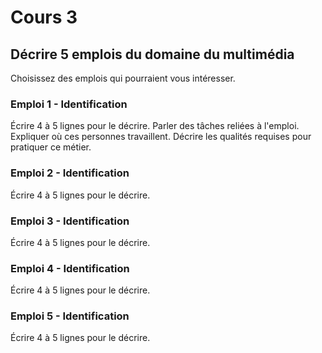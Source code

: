 # Cours 3
## Décrire 5 emplois du domaine du multimédia
Choisissez des emplois qui pourraient vous intéresser. 

### Emploi 1 - Identification
Écrire 4 à 5 lignes pour le décrire. Parler des tâches reliées à l'emploi. Expliquer où ces personnes travaillent. Décrire les qualités requises pour pratiquer ce métier. 

### Emploi 2 - Identification
Écrire 4 à 5 lignes pour le décrire. 

### Emploi 3 - Identification
Écrire 4 à 5 lignes pour le décrire. 

### Emploi 4 - Identification
Écrire 4 à 5 lignes pour le décrire. 

### Emploi 5 - Identification
Écrire 4 à 5 lignes pour le décrire. 

